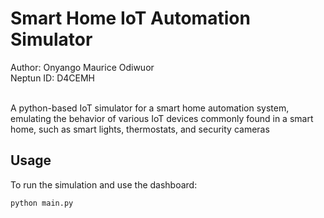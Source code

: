 # Smart Home IoT Automation Simulator

Author: Onyango Maurice Odiwuor<br>
Neptun ID: D4CEMH<br><br>

A python-based IoT simulator for a smart home automation system,
emulating the behavior of various IoT devices commonly found in a smart home,
such as smart lights, thermostats, and security cameras

## Usage 
To run the simulation and use the dashboard:
```
python main.py
```